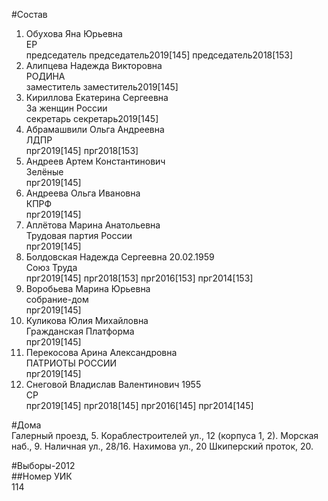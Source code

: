#Состав  
1. Обухова Яна Юрьевна  
    ЕР  
    председатель председатель2019[145] председатель2018[153]  
2. Алипцева Надежда Викторовна  
    РОДИНА  
    заместитель заместитель2019[145]  
3. Кириллова Екатерина Сергеевна  
    За женщин России  
    секретарь секретарь2019[145]  
4. Абрамашвили Ольга Андреевна  
    ЛДПР  
    прг2019[145] прг2018[153]  
5. Андреев Артем Константинович  
    Зелёные  
    прг2019[145]  
6. Андреева Ольга Ивановна  
    КПРФ  
    прг2019[145]  
7. Аплётова Марина Анатольевна  
    Трудовая партия России  
    прг2019[145]  
8. Болдовская Надежда Сергеевна 20.02.1959  
    Союз Труда  
    прг2019[145] прг2018[153] прг2016[153] прг2014[153]  
9. Воробьева Марина Юрьевна  
    собрание-дом  
    прг2019[145]  
10. Куликова Юлия Михайловна  
    Гражданская Платформа  
    прг2019[145]  
11. Перекосова Арина Александровна  
    ПАТРИОТЫ РОССИИ  
    прг2019[145]  
12. Снеговой Владислав Валентинович 1955  
    СР  
    прг2019[145] прг2018[145] прг2016[145] прг2014[145]  
  
#Дома  
Галерный проезд,   5. Кораблестроителей ул.,   12 (корпуса 1, 2). Морская наб.,   9. Наличная ул.,   28/16. Нахимова ул.,   20 Шкиперский проток,   20.  
  
#Выборы-2012  
##Номер УИК  
114  
